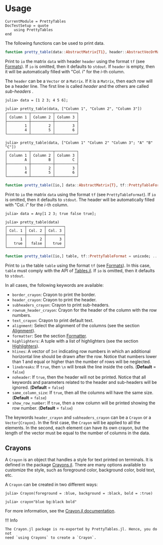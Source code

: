 Usage
=====

```@meta
CurrentModule = PrettyTables
DocTestSetup = quote
    using PrettyTables
end
```

The following functions can be used to print data.

```julia
function pretty_table(data::AbstractMatrix{T1}, header::AbstractVecOrMat{T2}; kwargs...) where {T1,T2}
```

Print to `io` the matrix `data` with header `header` using the format `tf` (see
[Formats](@ref)). If `io` is omitted, then it defaults to `stdout`. If `header`
is empty, then it will be automatically filled with "Col. i" for the *i*-th
column.

The `header` can be a `Vector` or a `Matrix`. If it is a `Matrix`, then each row
will be a header line. The first line is called *header* and the others are
called *sub-headers* .

```jldoctest
julia> data = [1 2 3; 4 5 6];

julia> pretty_table(data, ["Column 1", "Column 2", "Column 3"])
┌──────────┬──────────┬──────────┐
│ Column 1 │ Column 2 │ Column 3 │
├──────────┼──────────┼──────────┤
│        1 │        2 │        3 │
│        4 │        5 │        6 │
└──────────┴──────────┴──────────┘

julia> pretty_table(data, ["Column 1" "Column 2" "Column 3"; "A" "B" "C"])
┌──────────┬──────────┬──────────┐
│ Column 1 │ Column 2 │ Column 3 │
│        A │        B │        C │
├──────────┼──────────┼──────────┤
│        1 │        2 │        3 │
│        4 │        5 │        6 │
└──────────┴──────────┴──────────┘
```

``` julia
function pretty_table([io,] data::AbstractMatrix{T}, tf::PrettyTableFormat = unicode; ...) where T
```

Print to `io` the matrix `data` using the format `tf` (see `PrettyTableFormat`).
If `io` is omitted, then it defaults to `stdout`. The header will be
automatically filled with "Col. i" for the *i*-th column.

```jldoctest
julia> data = Any[1 2 3; true false true];

julia> pretty_table(data)
┌────────┬────────┬────────┐
│ Col. 1 │ Col. 2 │ Col. 3 │
├────────┼────────┼────────┤
│      1 │      2 │      3 │
│   true │  false │   true │
└────────┴────────┴────────┘
```

```julia
function pretty_table([io,] table, tf::PrettyTableFormat = unicode; ...)
```

Print to `io` the table `table` using the format `tf` (see [Formats](@ref)).  In
this case, `table` must comply with the API of
[Tables.jl](https://github.com/JuliaData/Tables.jl). If `io` is omitted, then it
defaults to `stdout`.

In all cases, the following keywords are available:

* `border_crayon`: Crayon to print the border.
* `header_crayon`: Crayon to print the header.
* `subheaders_crayon`: Crayon to print sub-headers.
* `rownum_header_crayon`: Crayon for the header of the column with the row
                          numbers.
* `text_crayon`: Crayon to print default text.
* `alignment`: Select the alignment of the columns (see the section
               [Alignment](@ref)).
* `formatter`: See the section [Formatter](@ref).
* `highlighters`: A tuple with a list of highlighters (see the section
                  [Highlighters](@ref)).
* `hlines`: A vector of `Int` indicating row numbers in which an additional
            horizontal line should be drawn after the row. Notice that numbers
            lower than 1 and equal or higher than the number of rows will be
            neglected.
* `linebreaks`: If `true`, then `\n` will break the line inside the cells.
                (**Default** = `false`)
* `noheader`: If `true`, then the header will not be printed. Notice that all
              keywords and parameters related to the header and sub-headers will
              be ignored. (**Default** = `false`)
* `same_column_size`: If `true`, then all the columns will have the same size.
                      (**Default** = `false`)
* `show_row_number`: If `true`, then a new column will be printed showing the
                     row number. (**Default** = `false`)

The keywords `header_crayon` and `subheaders_crayon` can be a `Crayon` or a
`Vector{Crayon}`. In the first case, the `Crayon` will be applied to all the
elements. In the second, each element can have its own crayon, but the length of
the vector must be equal to the number of columns in the data.

## Crayons

A `Crayon` is an object that handles a style for text printed on terminals. It
is defined in the package
[Crayons.jl](https://github.com/KristofferC/Crayons.jl). There are many options
available to customize the style, such as foreground color, background color,
bold text, etc.

A `Crayon` can be created in two different ways:

```julia-repl
julia> Crayon(foreground = :blue, background = :black, bold = :true)

julia> crayon"blue bg:black bold"
```

For more information, see the [Crayon.jl
documentation](https://github.com/KristofferC/Crayons.jl/blob/master/README.md).

!!! Info

    The Crayon.jl package is re-exported by PrettyTables.jl. Hence, you do not
    need `using Crayons` to create a `Crayon`.
